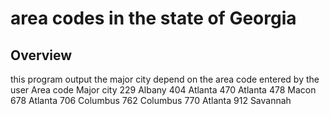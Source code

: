 # area codes in the state of Georgia

## Overview
this program output the major city depend on the area code entered by the user
Area code           Major city
 229                Albany
 404                Atlanta
 470                Atlanta
 478                Macon
 678                Atlanta
 706                Columbus
 762                Columbus
 770                Atlanta
 912                Savannah
